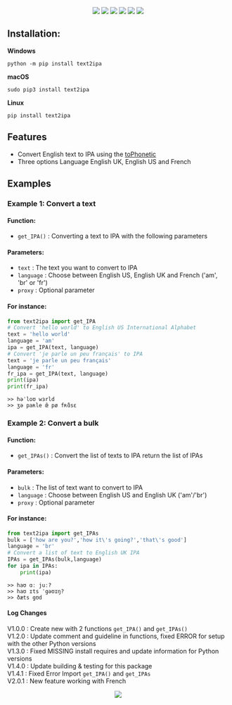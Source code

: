 <p align="center">
<img src="https://raw.githubusercontent.com/tquangsdh20/text2ipa/master/.github/text2ipa.gif">
<img src="https://github.com/tquangsdh20/text2ipa/actions/workflows/test.yml/badge.svg?style=plastic"> <a href="https://app.codecov.io/gh/tquangsdh20/text2ipa/blob/af74004d58fb4cde15ea29b1184fc7a025ca9fc2/text2ipa/__main__.py"><img src="https://codecov.io/gh/tquangsdh20/text2ipa/branch/master/graphs/badge.svg?branch=master"></a> <img src="https://img.shields.io/pypi/implementation/text2ipa"> <img src = "https://img.shields.io/pypi/pyversions/text2ipa"> <img src="https://img.shields.io/badge/author-tquangsdh20-orange">
</p>



## Installation:

**Windows**
```
python -m pip install text2ipa
```
**macOS**
```
sudo pip3 install text2ipa
```
**Linux**
```
pip install text2ipa
```

## Features

- Convert English text to IPA using the [toPhonetic](https://tophonetics.com/)
- Three options Language English UK, English US and French
  
## Examples

### Example 1: Convert a text

#### Function: 
- `get_IPA()` : Converting a text to IPA with the following parameters 

#### Parameters:

- `text` : The text you want to convert to IPA
- `language` : Choose between English US, English UK and French ('am', 'br' or 'fr')
- `proxy` : Optional parameter  

#### For instance:

```python
from text2ipa import get_IPA
# Convert 'hello world' to English US International Alphabet
text = 'hello world'
language = 'am'
ipa = get_IPA(text, language)
# Convert 'je parle un peu français' to IPA
text = 'je parle un peu français'
language = 'fr'
fr_ipa = get_IPA(text, language)
print(ipa)
print(fr_ipa)
```
```
>> həˈloʊ wɜrld
>> ʒə paʀle œ̃ pø fʀɑ̃̃sɛ
```

### Example 2: Convert a bulk

#### Function: 
- `get_IPAs()` : Convert the list of texts to IPA return the list of IPAs 

#### Parameters:

- `bulk` : The list of text want to convert to IPA
- `language` : Choose between English US and English UK ('am'/'br')
- `proxy` : Optional parameter  

#### For instance:

```python
from text2ipa import get_IPAs
bulk = ['how are you?','how it\'s going?','that\'s good']
language = 'br'
# Convert a list of text to English UK IPA
IPAs = get_IPAs(bulk,language)
for ipa in IPAs:
    print(ipa)
```

```
>> haʊ ɑː juː?
>> haʊ ɪts ˈgəʊɪŋ?
>> ðæts gʊd
```

#### Log Changes

V1.0.0 : Create new with 2 functions `get_IPA()` and `get_IPAs()`  
V1.2.0 : Update comment and guideline in functions, fixed ERROR for setup with the other Python versions  
V1.3.0 : Fixed MISSING install requires and update information for Python versions  
V1.4.0 : Update building & testing for this package  
V1.4.1 : Fixed Error Import `get_IPA()` and `get_IPAs`  
V2.0.1 : New feature working with French

<a href="https://github.com/tquangsdh20/text2ipa"><p align="center"><img src="https://img.shields.io/badge/Github-tquangsdh20-orange?style=social&logo=github"></p></a>
